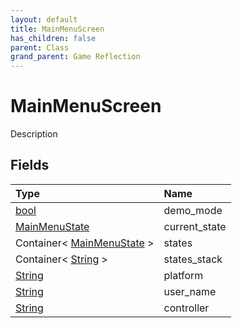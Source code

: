 ```yaml
---
layout: default
title: MainMenuScreen
has_children: false
parent: Class
grand_parent: Game Reflection
---
```

# MainMenuScreen
Description 

## Fields

| Type | Name |
|:----------|:--------------|
| [bool](/riftbreaker-wiki/docs/game-reflection/components/bool/) | demo_mode |
| [MainMenuState](/riftbreaker-wiki/docs/game-reflection/classes/main_menu_state/) | current_state |
| Container< [MainMenuState](/riftbreaker-wiki/docs/game-reflection/classes/main_menu_state/) > | states |
| Container< [String](/riftbreaker-wiki/docs/game-reflection/components/string/) > | states_stack |
| [String](/riftbreaker-wiki/docs/game-reflection/components/string/) | platform |
| [String](/riftbreaker-wiki/docs/game-reflection/components/string/) | user_name |
| [String](/riftbreaker-wiki/docs/game-reflection/components/string/) | controller |

